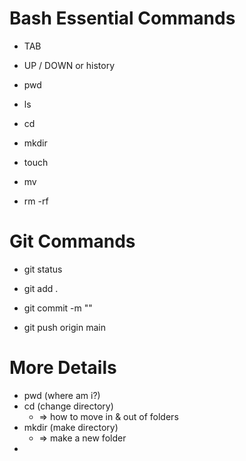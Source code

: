 # Bash Essential Commands
- TAB
- UP / DOWN or history

- pwd
- ls
- cd
- mkdir

- touch
- mv
- rm -rf

# Git Commands
- git status

- git add .
- git commit -m ""
- git push origin main

# More Details
- pwd (where am i?)
- cd (change directory)
  - => how to move in & out of folders
- mkdir (make directory)
  - => make a new folder
-   